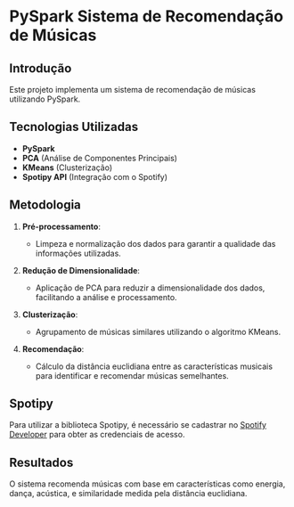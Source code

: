# PySpark Sistema de Recomendação de Músicas

## Introdução
Este projeto implementa um sistema de recomendação de músicas utilizando PySpark.

## Tecnologias Utilizadas
- **PySpark**
- **PCA** (Análise de Componentes Principais)
- **KMeans** (Clusterização)
- **Spotipy API** (Integração com o Spotify)

## Metodologia
1. **Pré-processamento**: 
   - Limpeza e normalização dos dados para garantir a qualidade das informações utilizadas.
   
2. **Redução de Dimensionalidade**:
   - Aplicação de PCA para reduzir a dimensionalidade dos dados, facilitando a análise e processamento.
   
3. **Clusterização**:
   - Agrupamento de músicas similares utilizando o algoritmo KMeans.
   
4. **Recomendação**:
   - Cálculo da distância euclidiana entre as características musicais para identificar e recomendar músicas semelhantes.

## Spotipy
Para utilizar a biblioteca Spotipy, é necessário se cadastrar no [Spotify Developer](https://developer.spotify.com/dashboard/) para obter as credenciais de acesso.

## Resultados
O sistema recomenda músicas com base em características como energia, dança, acústica, e similaridade medida pela distância euclidiana.
